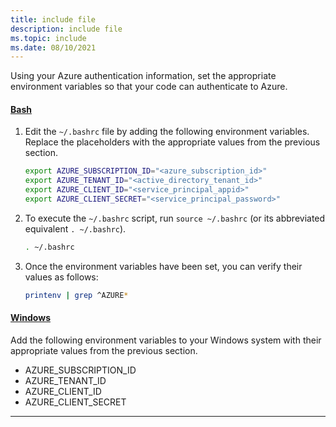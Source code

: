 ```yaml
---
title: include file
description: include file
ms.topic: include
ms.date: 08/10/2021
---
```


Using your Azure authentication information, set the appropriate environment variables so that your code can authenticate to Azure.

#### [Bash](#tab/bash)

1. Edit the `~/.bashrc` file by adding the following environment variables. Replace the placeholders with the appropriate values from the previous section.

    ```bash
    export AZURE_SUBSCRIPTION_ID="<azure_subscription_id>"
    export AZURE_TENANT_ID="<active_directory_tenant_id>"
    export AZURE_CLIENT_ID="<service_principal_appid>"
    export AZURE_CLIENT_SECRET="<service_principal_password>"
    ```

1. To execute the `~/.bashrc` script, run `source ~/.bashrc` (or its abbreviated equivalent `. ~/.bashrc`).

    ```bash
    . ~/.bashrc
    ```

1. Once the environment variables have been set, you can verify their values as follows:

    ```bash
    printenv | grep ^AZURE*
    ```

#### [Windows](#tab/windows)

Add the following environment variables to your Windows system with their appropriate values from the previous section.

- AZURE_SUBSCRIPTION_ID
- AZURE_TENANT_ID
- AZURE_CLIENT_ID
- AZURE_CLIENT_SECRET

----
